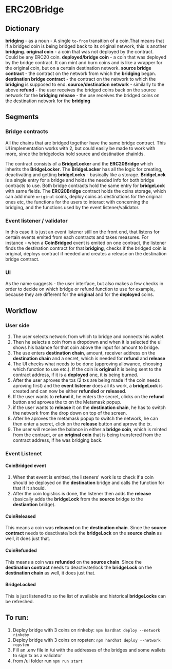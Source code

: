 # ERC20Bridge
## Dictionary
**bridging** - as a noun - A single `to-from` transition of a coin.That means that if a bridged coin is being bridged back to its original network, this is another **bridging**.
**original coin** - a coin that was not deployed by the contract. Could be any ERC20 coin.
**deployed/bridge coin** - a coin that was deployed by the bridge contract. It can mint and burn coins and is like a wrapper for the original coin, but on a certain destination network.
**source bridge contract** - the contract on the network from which the **bridging** began.
**destination bridge contract** - the contract on the network to which the **bridging** is supposed to end.
**source/destination network** - similarly to the above
**refund** - the user receives the bridged coins back on the source network for the **bridging**
**release** - the use receives the bridged coins on the destination network for the **bridging**

## Segments
### Bridge contracts
All the chains that are bridged together have the same bridge contract. This UI implementation works with 2, but could easily be made to work with more, since the bridgelocks hold source and destination chainIds.

The contract consists of a **BridgeLocker** and the **ERC20Bridge** which inherits the **BridgeLocker**. The **BridgeLocker** has all the logic for creating, deactivating and getting **bridgeLocks** - basically like a storage. **BridgeLock** is a single entry for a bridge and holds the needed info for both bridge contracts to use. Both bridge contracts hold the same entry for **bridgeLock** with same fields.
The **ERC20Bridge** contract holds the coins storage, which can add more `original` coins, deploy coins as destinations for the original ones etc, the functions for the users to interact with concerning the bridging, and the functions used by the event listener/validator.

### Event listener / validator
In this case it is just an event listener still on the front end, that listens for certain events emited from each contracts and takes measures. For instance - when a **CoinBridged** event is emited on one contract, the listener finds the destination contract for that **bridging**, checks if the bridged coin is original, deploys contract if needed and creates a release on the destination bridge contract.

### UI
As the name suggests - the user interface, but also makes a few checks in order to decide on which bridge or refund function to use for example, because they are different for the **original** and for the **deployed** coins.

## Workflow
### User side
1. The user selects network from which to bridge and connects his wallet.
2. Then he selects a coin from a dropdown and when it is selected the ui shows his balance for that coin above the input for amount to bridge.
3. The use enters **destination chain**, amount, receiver address on the **destination chain** and a secret, which is needed for **refund** and **release**
4. The UI checks what needs to be done (approving allowance, choosing which function to use etc.). If the coin is **original** it is being sent to the contract address, if it is a **deployed** one, it is being burned.
5. After the user aproves the txs (2 txs are being made if the coin needs aproving first) and the **event listener** does all its work, a **bridgeLock** is created and can now be either **refunded** or **released**.
6. If the user wants to **refund** it, he enters the secret, clicks on the **refund** button and aproves the tx on the Metamask popup.
7. if the user wants to **release** it on the **destination chain**, he has to switch the network from the drop down on top of the screen.
8. After he aproves the metamask popup to switch the network, he can then enter a secret, click on the **release** button and aprove the tx.
9. The user will receive the balance in either a **bridge coin**, which is minted from the contract, or an **original coin** that is being transfered from the contract address, if he was bridging back.

### Event Listenet
#### CoinBridged event
1. When that event is emitted, the listeners' work is to check if a coin should be deployed on the **destination** bridge and calls the function for that if it should.
2. After the coin logistics is done, the listener then adds the **release** (basically adds the **bridgeLock** from the **source** bridge to the **destiantion** bridge).

#### CoinReleased
This means a coin was **released** on the **destination chain**. Since the **source contract** needs to deactivate/lock the **bridgeLock** on the **source chain** as well, it does just that.

#### CoinRefunded
This means a coin was **refunded** on the **source chain**. Since the **destination contract** needs to deactivate/lock the **bridgeLock** on the **destination chain** as well, it does just that.

#### BridgeLocked
This is just listened to so the list of available and historical **bridgeLocks** can be refreshed.

## To run:
1. Deploy bridge with 3 coins on rinkeby: `npm hardhat deploy --network rinkeby`
2. Deploy bridge with 3 coins on ropsten: `npm hardhat deploy --network ropsten`
3. Fill an .env file in /ui with the addresses of the bridges and some wallets to sign tx as a validator
4. from /ui folder run `npm run start`
